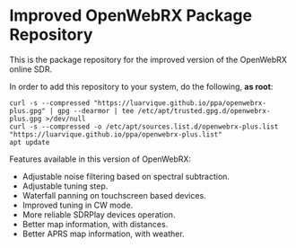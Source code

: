 # Improved OpenWebRX Package Repository
This is the package repository for the improved version of the OpenWebRX online SDR.

In order to add this repository to your system, do the following, **as root**:

    curl -s --compressed "https://luarvique.github.io/ppa/openwebrx-plus.gpg" | gpg --dearmor | tee /etc/apt/trusted.gpg.d/openwebrx-plus.gpg >/dev/null
    curl -s --compressed -o /etc/apt/sources.list.d/openwebrx-plus.list "https://luarvique.github.io/ppa/openwebrx-plus.list"
    apt update

Features available in this version of OpenWebRX:
* Adjustable noise filtering based on spectral subtraction.
* Adjustable tuning step.
* Waterfall panning on touchscreen based devices.
* Improved tuning in CW mode.
* More reliable SDRPlay devices operation.
* Better map information, with distances.
* Better APRS map information, with weather.
    
